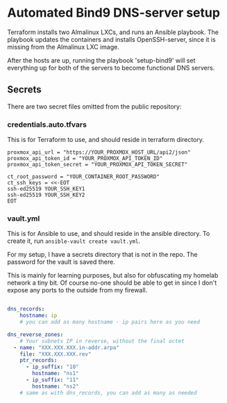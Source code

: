 # Automated Bind9 DNS-server setup

Terraform installs two Almalinux LXCs, and runs an Ansible playbook. The playbook updates the containers and installs OpenSSH-server, since it is missing from the Almalinux LXC image.

After the hosts are up, running the playbook 'setup-bind9' will set everything up for both of the servers to become functional DNS servers.

## Secrets

There are two secret files omitted from the public repository:

### credentials.auto.tfvars

This is for Terraform to use, and should reside in terraform directory.

```jinja
proxmox_api_url = "https://YOUR_PROXMOX_HOST_URL/api2/json"
proxmox_api_token_id = "YOUR_PROXMOX_API_TOKEN_ID"
proxmox_api_token_secret = "YOUR_PROXMOX_API_TOKEN_SECRET"

ct_root_password = "YOUR_CONTAINER_ROOT_PASSWORD"
ct_ssh_keys = <<-EOT
ssh-ed25519 YOUR_SSH_KEY1
ssh-ed25519 YOUR_SSH_KEY2
EOT
```

### vault.yml

This is for Ansible to use, and should reside in the ansible directory.
To create it, run `ansible-vault create vault.yml`.

For my setup, I have a secrets directory that is not in the repo. The password for the vault is saved there.

This is mainly for learning purposes, but also for obfuscating my homelab network a tiny bit.
Of course no-one should be able to get in since I don't expose any ports to the outside from my firewall.
```yaml

dns_records:
    hostname: ip
    # you can add as many hostname - ip pairs here as you need

dns_reverse_zones:
    # Your subnets IP in reverse, without the final octet
  - name: "XXX.XXX.XXX.in-addr.arpa"
    file: "XXX.XXX.XXX.rev"
    ptr_records:
      - ip_suffix: "10"
        hostname: "ns1"
      - ip_suffix: "11"
        hostname: "ns2"
    # same as with dns_records, you can add as many as needed
```
